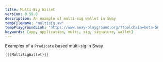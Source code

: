 ```yaml
---
title: Multi-Sig Wallet
version: 0.59.0
description: An example of multi-sig wallet in Sway
tempFileName: "multisig.sw"
tempPlaygroundLink: "https://www.sway-playground.org/?toolchain=beta-5&transpile=false&gist=a5b8872384c02b993b1f317ed8249afe"
keywords: [app, application, multi, sig, signature, wallet]
---
```


Examples of a `Predicate` based multi-sig in Sway

```rust
{{{MultiSigWallet}}}
```
